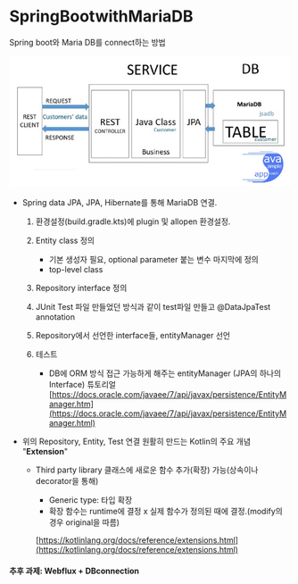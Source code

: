 # SpringBootwithMariaDB
Spring boot와 Maria DB를 connect하는 방법

![](../images/Untitled.png)

- Spring data JPA, JPA, Hibernate를 통해 MariaDB 연결.
    1. 환경설정(build.gradle.kts)에 plugin 및 allopen 환경설정.
    2. Entity class 정의
        - 기본 생성자 필요, optional parameter 붙는 변수 마지막에 정의
        - top-level class

    3.  Repository interface 정의
    4. JUnit Test 파일 만들었던 방식과 같이 test파일 만들고 @DataJpaTest annotation
    5. Repository에서 선언한 interface들, entityManager 선언
    6. 테스트
        - DB에 ORM 방식 접근 가능하게 해주는 entityManager (JPA의 하나의 Interface) 튜토리얼 [https://docs.oracle.com/javaee/7/api/javax/persistence/EntityManager.htm](https://docs.oracle.com/javaee/7/api/javax/persistence/EntityManager.html)

- 위의 Repository, Entity, Test 연결 원활히 만드는 Kotlin의 주요 개념 "**Extension**"
    - Third party library 클래스에 새로운 함수 추가(확장) 가능(상속이나 decorator을 통해)
        - Generic type: 타입 확장
        - 확장 함수는 runtime에 결정 x 실제 함수가 정의된 때에 결정.(modify의 경우 original을 따름)

        [https://kotlinlang.org/docs/reference/extensions.html](https://kotlinlang.org/docs/reference/extensions.html)


#### 추후 과제: Webflux + DBconnection

